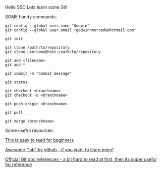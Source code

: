 Hello SSC Lets learn some Git!

SOME handy commands:
```
git config --global user.name "Goqwin"
git config --global user.email "godwinnmercado@hotmail.com"

git init

git clone /path/to/repository
git clone username@host:/path/to/repository

git add <filename>
git add *

git commit -m "Commit message"

git status

git checkout <branchname>
git checkout -b <branchname>

git push origin <branchname>

git pull

git merge <branchname>
```

Some useful resources:

[This is easy to read for beginners](https://www.atlassian.com/git/tutorials/)

[Awesome "lab" by github - if you want to learn more!](https://skills.github.com/)

[Official Git doc references - a bit hard to read at first, then its super useful for reference](https://git-scm.com/docs)


